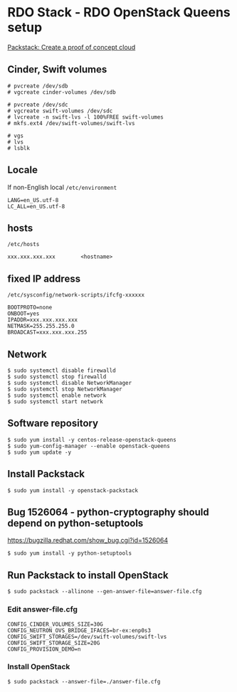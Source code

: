 # RDO Stack - RDO OpenStack Queens setup

[Packstack: Create a proof of concept cloud](https://www.rdoproject.org/install/packstack/)

## Cinder, Swift volumes
```
# pvcreate /dev/sdb
# vgcreate cinder-volumes /dev/sdb

# pvcreate /dev/sdc
# vgcreate swift-volumes /dev/sdc
# lvcreate -n swift-lvs -l 100%FREE swift-volumes
# mkfs.ext4 /dev/swift-volumes/swift-lvs

# vgs
# lvs
# lsblk
```

## Locale
If non-English local `/etc/environment`
```
LANG=en_US.utf-8
LC_ALL=en_US.utf-8
```

## hosts
`/etc/hosts`
```
xxx.xxx.xxx.xxx        <hostname>
```

## fixed IP address
`/etc/sysconfig/network-scripts/ifcfg-xxxxxx`
```
BOOTPROTO=none
ONBOOT=yes
IPADDR=xxx.xxx.xxx.xxx
NETMASK=255.255.255.0
BROADCAST=xxx.xxx.xxx.255
```

## Network
```
$ sudo systemctl disable firewalld
$ sudo systemctl stop firewalld
$ sudo systemctl disable NetworkManager
$ sudo systemctl stop NetworkManager
$ sudo systemctl enable network
$ sudo systemctl start network
```
## Software repository
```
$ sudo yum install -y centos-release-openstack-queens
$ sudo yum-config-manager --enable openstack-queens
$ sudo yum update -y
```

## Install Packstack
```
$ sudo yum install -y openstack-packstack
```

## Bug 1526064 - python-cryptography should depend on python-setuptools
https://bugzilla.redhat.com/show_bug.cgi?id=1526064
```
$ sudo yum install -y python-setuptools
```

## Run Packstack to install OpenStack
```
$ sudo packstack --allinone --gen-answer-file=answer-file.cfg
```

### Edit answer-file.cfg
```
CONFIG_CINDER_VOLUMES_SIZE=30G
CONFIG_NEUTRON_OVS_BRIDGE_IFACES=br-ex:enp0s3
CONFIG_SWIFT_STORAGES=/dev/swift-volumes/swift-lvs
CONFIG_SWIFT_STORAGE_SIZE=20G
CONFIG_PROVISION_DEMO=n
```

### Install OpenStack
```
$ sudo packstack --answer-file=./answer-file.cfg
```
